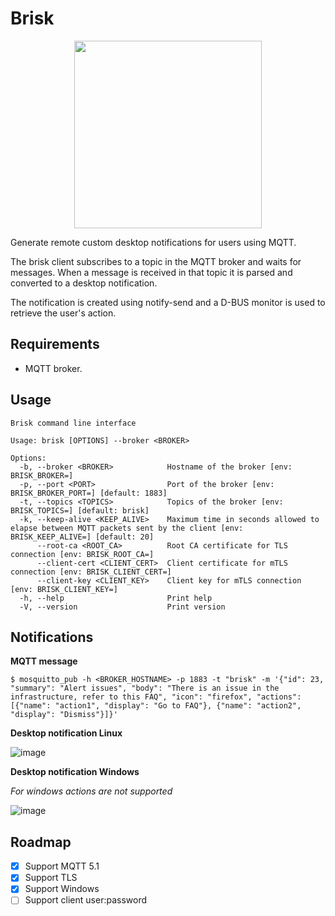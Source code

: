 # Brisk

<p align="center">
  <img src="https://github.com/user-attachments/assets/b9cf2959-e55c-4abc-b5a9-0f9c7efe5e7a" width="300">
</p>

Generate remote custom desktop notifications for users using MQTT.

The brisk client subscribes to a topic in the MQTT broker and waits for messages. When a message is received in that topic it is parsed and converted to a desktop notification.

The notification is created using notify-send and a D-BUS monitor is used to retrieve the user's action.

## Requirements

- MQTT broker.

## Usage

```
Brisk command line interface

Usage: brisk [OPTIONS] --broker <BROKER>

Options:
  -b, --broker <BROKER>            Hostname of the broker [env: BRISK_BROKER=]
  -p, --port <PORT>                Port of the broker [env: BRISK_BROKER_PORT=] [default: 1883]
  -t, --topics <TOPICS>            Topics of the broker [env: BRISK_TOPICS=] [default: brisk]
  -k, --keep-alive <KEEP_ALIVE>    Maximum time in seconds allowed to elapse between MQTT packets sent by the client [env: BRISK_KEEP_ALIVE=] [default: 20]
      --root-ca <ROOT_CA>          Root CA certificate for TLS connection [env: BRISK_ROOT_CA=]
      --client-cert <CLIENT_CERT>  Client certificate for mTLS connection [env: BRISK_CLIENT_CERT=]
      --client-key <CLIENT_KEY>    Client key for mTLS connection [env: BRISK_CLIENT_KEY=]
  -h, --help                       Print help
  -V, --version                    Print version
```

## Notifications

**MQTT message**

```
$ mosquitto_pub -h <BROKER_HOSTNAME> -p 1883 -t "brisk" -m '{"id": 23, "summary": "Alert issues", "body": "There is an issue in the infrastructure, refer to this FAQ", "icon": "firefox", "actions": [{"name": "action1", "display": "Go to FAQ"}, {"name": "action2", "display": "Dismiss"}]}'
```

**Desktop notification Linux**

![image](https://github.com/user-attachments/assets/42521023-fc18-49f7-acf4-6c9bc70bcff9)

**Desktop notification Windows**

*For windows actions are not supported*

![image](https://github.com/user-attachments/assets/6cdda858-2802-4d41-861e-d9ccc4007294)

## Roadmap

- [x] Support MQTT 5.1
- [x] Support TLS
- [x] Support Windows
- [ ] Support client user:password
